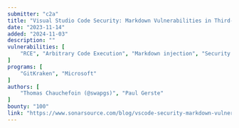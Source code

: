 ```yaml
---
submitter: "c2a"
title: "Visual Studio Code Security: Markdown Vulnerabilities in Third-Party Extensions (2/3)"
date: "2023-11-14"
added: "2024-11-03"
description: ""
vulnerabilities: [
    "RCE", "Arbitrary Code Execution", "Markdown injection", "Security code review"
]
programs: [
    "GitKraken", "Microsoft"
]
authors: [
    "Thomas Chauchefoin (@swapgs)", "Paul Gerste"
]
bounty: "100"
link: "https://www.sonarsource.com/blog/vscode-security-markdown-vulnerabilities-in-extensions/"
---
```




